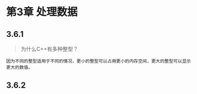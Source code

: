 # 第3章 处理数据

## 3.6.1
> 为什么C++有多种整型？
```
因为不同的整型适用于不同的情况，更小的整型可以占用更小的内存空间，更大的整型可以显示更大的数值。
```

## 3.6.2
> 